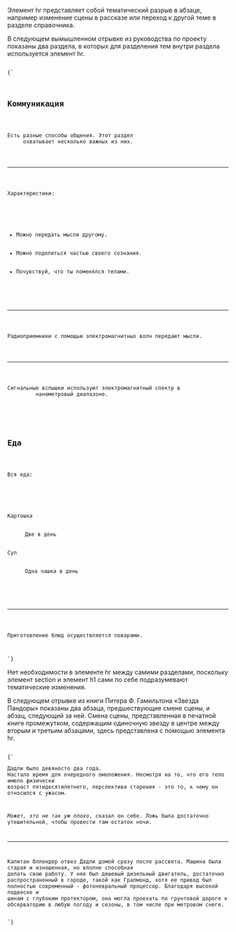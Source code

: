 <p>
	 Элемент <LE>hr</LE> представляет собой тематический разрыв в абзаце, например изменение сцены в рассказе или переход к другой теме в разделе справочника.
</p>


<ExampleBox>

В следующем вымышленном отрывке из руководства по проекту показаны два раздела, в которых для разделения тем внутри раздела используется элемент <LE>hr</LE>.

<Code>
{`
<section>
    <h1>Коммуникация</h1>
    <p>Есть разные способы общения. Этот раздел
     охватывает несколько важных из них.</p>
    <hr>
        <p>Характеристики:</p>
        <ul>
            <li>Можно передать мысли другому.</li>
            <li>Можно поделиться частью своего сознания.</li>
            <li>Почувствуй, что ты поменялся телами.</li>
        </ul>
    <hr>
        <p>Радиоприемники с помощью электромагнитных волн передают мысли.</p>
    <hr>
        <p>Сигнальные вспышки используют электромагнитный спектр в
         нанометровый диапазоне.</p>
</section>
<section>
    <h1>Еда</h1>
    <p>Вся еда:</p>
    <dl>
        <dt>Картошка</dt>
        <dd>Две в день</dd>
        <dt>Суп</dt>
        <dd>Одна чашка в день</dd>
    </dl>
    <hr>
        <p>Приготовление блюд осуществляется поварами.</p>
</section>
`}
</Code>

Нет необходимости в элементе <LE>hr</LE> между самими разделами, поскольку элемент <LE>section</LE> и элемент <LE>h1</LE> сами по себе подразумевают тематические изменения.

</ExampleBox>

<ExampleBox>

В следующем отрывке из книги Питера Ф. Гамильтона «Звезда Пандоры» показаны два абзаца, предшествующие смене сцены, и абзац, следующий за ней. Смена сцены, представленная в печатной книге промежутком, содержащим одиночную звезду в центре между вторым и третьим абзацами, здесь представлена с помощью элемента <LE>hr</LE>.

<Code>
{`
<p>Дадли было девяносто два года.
Настало время для очередного омоложения. Несмотря на то, что его тело имело физически
возраст пятидесятилетнего, перспектива старения - это то, к чему он относился с ужасом.</p>
<p><i>Может, это не так уж плохо</i>, сказал он себе. Ложь была достаточно утешительной, чтобы провести там остаток ночи.</p>
<hr>
<p>Капитан Оллендер отвез Дадли домой сразу после рассвета. Машина была старая и изношенная, но вполне способная
делать свою работу. У нее был дешевый дизельный двигатель, достаточно распространенный в городе, такой как Гралмонд, хотя ее привод был полностью современный - фотоневральный процессор. Благодаря высокой подвеске и
шинам с глубоким протектором, она могла проехать по грунтовой дороге к
обсерваторию в любую погоду и сезоны, в том числе при метровом снеге.</p>
`}
</Code>

</ExampleBox>



